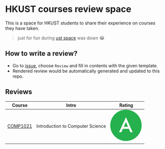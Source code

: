 # HKUST courses review space

This is a space for HKUST students to share their experience on courses they have taken.

> just for fun during [ust space](https://ust.space/) was down 😂

## How to write a review?

* Go to [issue](https://github.com/GLGDLY/HKUST_courses_space/issues/new/choose), choose `Review` and fill in contents with the given template. 
* Rendered review would be automatically generated and updated to this repo.

## Reviews

<!-- BEGIN INPUT -->
| Course | Intro | Rating |
| --------- | --------- | --------- |
| [COMP1021](./reviews/COMP1021/README.md) | Introduction to Computer Science | ![](./images/A.svg) |


<!-- END INPUT -->
